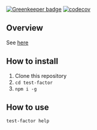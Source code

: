 
[![Greenkeeper badge](https://badges.greenkeeper.io/ihgs/test-factor.svg)](https://greenkeeper.io/)
[![codecov](https://codecov.io/gh/ihgs/test-factor/branch/master/graph/badge.svg)](https://codecov.io/gh/ihgs/test-factor)

## Overview

See [here](./docs/design/README.adoc)

## How to install

1. Clone this repository
2. `cd test-factor`
3. `npm i -g`

## How to use

`test-factor help`
